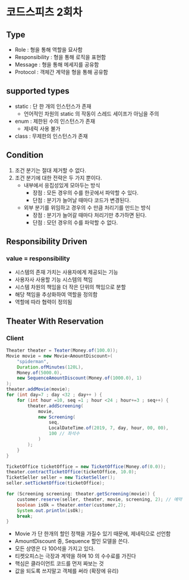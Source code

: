 # 코드스피츠 2회차

## Type
* Role : 형을 통해 역할을 묘사함
* Responsibility : 형을 통해 로직을 표현함
* Message : 형을 통해 메세지를 공유함
* Protocol : 객체간 계약을 형을 통해 공유함


## supported types
* static : 단 한 개의 인스턴스가 존재
    * 언어적인 차원의 static 의 작동이 스레드 세이프가 아님을 주의
* enum : 제한된 수의 인스턴스가 존재
    * 제네릭 사용 불가
* class : 무제한의 인스턴스가 존재

## Condition
1. 조건 분기는 절대 제거할 수 없다.
2. 조건 분기에 대한 전략은 두 가지 뿐이다.
    - 내부에서 응집성있게 모아두는 방식
        - 장점 : 모든 경우의 수를 한곳에서 파악할 수 있다.
        - 단점 : 분기가 늘어날 때마다 코드가 변경된다.
    - 외부 분기를 위임하고 경우의 수 만큼 처리기를 만드는 방식
        - 장점 : 분기가 늘어갈 때마다 처리기만 추가하면 된다.
        - 단점 : 모던 경우의 수를 파악할 수 없다.
        
        
## Responsibility Driven

### value = responsibility
* 시스템의 존재 가치는 사용자에게 제공되는 기능
* 사용자사 사용할 기능 시스템의 책임
* 시스템 차원의 책임을 더 작은 단위의 책임으로 분할
* 해당 책임을 추상화하여 역할을 정의함
* 역할에 따라 협력이 정의됨


## Theater With Reservation

### Client
~~~java
Theater theater = Teater(Money.of(100.0));
Movie movie = new Movie<AmountDiscount>(
    "spiderman",
    Duration.ofMinutes(120L),
    Money.of(5000.0),
    new SequenceAmountDiscount(Money.of(1000.0), 1)
);
theater.addMovie(movie);
for (int day=7 ; day <32 ; day++ ) {
    for (int hour =10, seq =1 ; hour <24 ; hour+=3 ; seq++) {
        theater.addScreening(   
            movie,
            new Screening(
                seq,
                LocalDateTime.of(2019, 7, day, hour, 00, 00),
                100 // 좌석수
            )
        );
    }
}

TicketOffice ticketOffice = new TicketOffice(Money.of(0.0));
theater.contractTicketOffice(ticketOffice, 10.0);
TicketSeller seller = new TicketSeller();
seller.setTicketOffice(ticketOffice);

for (Screening screening: theater.getScreening(movie)) {
    customer.reserve(seller, theater, movie, screening, 2); // 예약
    boolean isOk = theater.enter(customer,2);
    System.out.println(isOk);
    break;
}
~~~
* Movie 가 단 한개의 할인 정책을 가질수 있기 때문에, 제네릭으로 선언함
* AmountDiscount 중, Sequence 할인 모델을 쓴다.
* 모든 상영은 다 100석을 가지고 있다.
* 티켓오피스는 극장과 계약을 하며 10 의 수수료를 가진다
* 핵심은 클라이언트 코드를 먼저 짜보는 것
* 값을 되도록 쓰지말고 객체를 써라 (확장에 유리)

